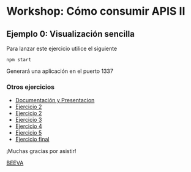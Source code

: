 # Workshop: Cómo consumir APIS II #

## Ejemplo 0: Visualización sencilla

Para lanzar este ejercicio utilice el siguiente

    npm start

Generará una aplicación en el puerto 1337

### Otros ejercicios
* [Documentación y Presentacion](https://github.com/beeva/beeva-taller-api)
* [Ejercicio 2](https://github.com/beeva/beeva-taller-api/tree/ejemplo-1)
* [Ejercicio 2](https://github.com/beeva/beeva-taller-api/tree/ejemplo-2)
* [Ejercicio 3](https://github.com/beeva/beeva-taller-api/tree/ejemplo-3)
* [Ejercicio 4](https://github.com/beeva/beeva-taller-api/tree/ejemplo-4)
* [Ejercicio 5](https://github.com/beeva/beeva-taller-api/tree/ejemplo-5)
* [Ejercicio final](https://github.com/beeva/beeva-taller-api/tree/ejemplo-final)

¡Muchas gracias por asistir!

[BEEVA](www.beeva.com)
